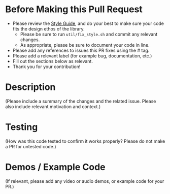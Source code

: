 # Before Making this Pull Request

- Please review the [Style Guide](https://github.com/electro-smith/DaisySP/blob/master/doc/style_guide.pdf), and do your best to make sure your code fits the design ethos of the library.
    - Please be sure to run `util/fix_style.sh` and commit any relevant changes.
    - As appropriate, please be sure to document your code in line.
- Please add any references to issues this PR fixes using the # tag.
- Please add a relevant label (for example bug, documentation, etc.)
- Fill out the sections below as relevant.
- Thank you for your contribution!

# Description

(Please include a summary of the changes and the related issue. Please also include relevant motivation and context.)

# Testing

(How was this code tested to confirm it works properly? Please do not make a PR for untested code.)

# Demos / Example Code

(If relevant, please add any video or audio demos, or example code for your PR.)
